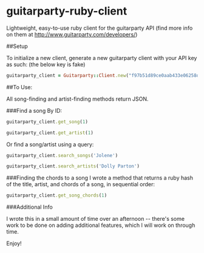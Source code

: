 # guitarparty-ruby-client

Lightweight, easy-to-use ruby client for the guitarparty API
(find more info on them at http://www.guitarparty.com/developers/)

##Setup

To initialize a new client, generate a new guitarparty client with your API key as such:
(the below key is fake)

```ruby
guitarparty_client = Guitarparty::Client.new("f97b51d89ce0aab433e06258def19cbe20bf8bbc")
```

##To Use:

All song-finding and artist-finding methods return JSON.

###Find a song
By ID:
```ruby
guitarparty_client.get_song(1)

guitarparty_client.get_artist(1)
```
Or find a song/artist using a query:
```ruby
guitarparty_client.search_songs('Jolene')

guitarparty_client.search_artists('Dolly Parton')
```


###Finding the chords to a song
I wrote a method that returns a ruby hash of the title, artist, and chords of a song, in sequential order:
```ruby
guitarparty_client.get_song_chords(1)
```


###Additional Info

I wrote this in a small amount of time over an afternoon -- there's some work to be done on adding additional features, which I will work on through time.

Enjoy!




